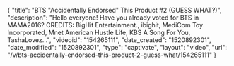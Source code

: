 {
    "title": "BTS \"Accidentally Endorsed\" This Product #2 (GUESS WHAT?)",
    "description": "Hello everyone! Have you already voted for BTS in MAMA2016? CREDITS: BigHit Entertainment., ibighit, MediCom Toy Incorporated, Mnet American Hustle Life, KBS A Song For You, TashaLovez...",
    "videoid": "154265111",
    "date_created": "1520892301",
    "date_modified": "1520892301",
    "type": "captivate",
    "layout": "video",
    "url": "\/v\/bts-accidentally-endorsed-this-product-2-guess-what\/154265111"
}